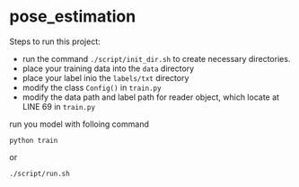 # pose_estimation

Steps to run this project:

* run the command `./script/init_dir.sh` to create necessary directories.
* place your training data into the `data` directory
* place your label inio the `labels/txt` directory
* modify the class `Config()` in `train.py`
* modify the data path and label path for reader object, which locate at LINE 69 in `train.py`

run you model with folloing command

    python train
or

    ./script/run.sh
